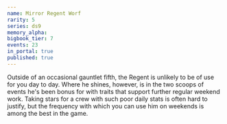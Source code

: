 ```yaml
---
name: Mirror Regent Worf
rarity: 5
series: ds9
memory_alpha:
bigbook_tier: 7
events: 23
in_portal: true
published: true
---
```


Outside of an occasional gauntlet fifth, the Regent is unlikely to be of use for you day to day. Where he shines, however, is in the two scoops of events he's been bonus for with traits that support further regular weekend work. Taking stars for a crew with such poor daily stats is often hard to justify, but the frequency with which you can use him on weekends is among the best in the game.
